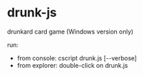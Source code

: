 drunk-js
========

drunkard card game (Windows version only)

run:

 * from console: cscript drunk.js [--verbose]
 * from explorer: double-click on drunk.js
